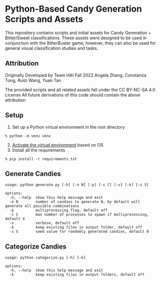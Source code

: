 # Python-Based Candy Generation Scripts and Assets
This repository contains scripts and initial assets for Candy Generation + Bitter/Sweet classifications.
These assets were designed to be used in conjunction with the BitterBuster game; however, they can 
also be used for general visual classification studies and tasks.

## Attribution
Originally Developed by Team HAI Fall 2022
Angela Zhang, Constanza Tong, Ruizi Wang, Yuan Tan

The provided scripts and all related assets fall under the CC BY-NC-SA 4.0 License
All future derivations of this code should contain the above attribution 

## Setup
1. Set up a Python virtual environment in the root directory
```
% python -m venv venv
```
2. [Activate the virtual environment](https://docs.python.org/3/tutorial/venv.html#creating-virtual-environments) based on OS
3. Install all the requirements
```
% pip install -r requirements.txt
```

## Generate Candies
```
usage: python generate.py [-h] [-n N] [-p] [-c C] [-v] [-k] [-s S]

options:
  -h, --help  show this help message and exit
  -n N        number of candies to generate N, by default will generate all possible combinations
  -p          multiprocessing flag, default off
  -c C        max number of processes to spawn if multiprocessing, default 4
  -v          verbose, default off
  -k          keep existing files in output folder, default off
  -s S        seed value for randomly generated candies, default 0
```

## Categorize Candies
```
usage: python categorize.py [-h] [-k]

options:
  -h, --help  show this help message and exit
  -k          keep existing files in output folders, default off
```
